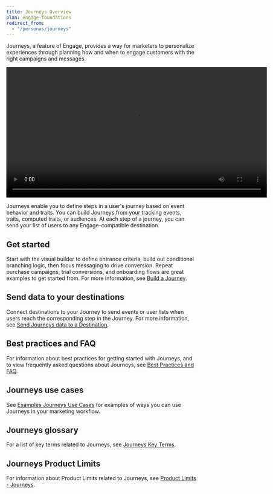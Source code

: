```yaml
---
title: Journeys Overview
plan: engage-foundations
redirect_from:
  - "/personas/journeys"
---
```



Journeys, a feature of Engage, provides a way for marketers to personalize experiences through planning how and when to engage customers with the right campaigns and messages.

<video width="690px" controls autoplay>
  <source src="images/journeys-teaser.webm" type="video/webm">
  <source src="images/journeys-teaser.mp4" type="video/mp4">
</video>

Journeys enable you to define steps in a user's journey based on event behavior and traits. You can build Journeys from your tracking events, traits, computed traits, or audiences. At each step of a journey, you can send your list of users to any Engage-compatible destination.

## Get started

Start with the visual builder to define entrance criteria, build out conditional branching logic, then focus messaging to drive conversion. Repeat purchase campaigns, trial conversions, and onboarding flows are great examples to get started from. For more information, see [Build a Journey](/docs/engage/journeys/build-journey).

## Send data to your destinations

Connect destinations to your Journey to send events or user lists when users reach the corresponding step in the Journey. For more information, see [Send Journeys data to a Destination](/docs/engage/journeys/send-data).

## Best practices and FAQ

For information about best practices for getting started with Journeys, and to view frequently asked questions about Journeys, see [Best Practices and FAQ](/docs/engage/journeys/faq-best-practices).

## Journeys use cases

See [Examples Journeys Use Cases](/docs/engage/journeys/use-cases/) for examples of ways you can use Journeys in your marketing workflow.

## Journeys glossary

For a list of key terms related to Journeys, see [Journeys Key Terms](/docs/engage/journeys/key-terms).

## Journeys Product Limits

For information about Product Limits related to Journeys, see [Product Limits - Journeys](/docs/engage/product-limits#journeys).
